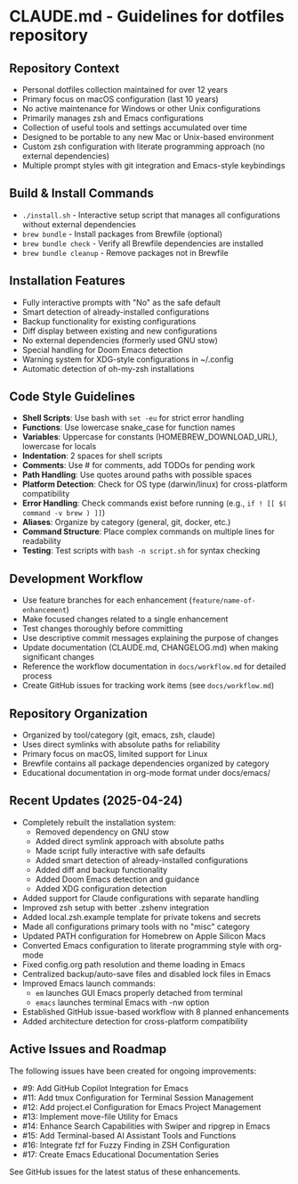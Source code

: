 # CLAUDE.md - Guidelines for dotfiles repository

## Repository Context
- Personal dotfiles collection maintained for over 12 years
- Primary focus on macOS configuration (last 10 years)
- No active maintenance for Windows or other Unix configurations
- Primarily manages zsh and Emacs configurations
- Collection of useful tools and settings accumulated over time
- Designed to be portable to any new Mac or Unix-based environment
- Custom zsh configuration with literate programming approach (no external dependencies)
- Multiple prompt styles with git integration and Emacs-style keybindings

## Build & Install Commands
- `./install.sh` - Interactive setup script that manages all configurations without external dependencies
- `brew bundle` - Install packages from Brewfile (optional)
- `brew bundle check` - Verify all Brewfile dependencies are installed
- `brew bundle cleanup` - Remove packages not in Brewfile

## Installation Features
- Fully interactive prompts with "No" as the safe default
- Smart detection of already-installed configurations
- Backup functionality for existing configurations
- Diff display between existing and new configurations
- No external dependencies (formerly used GNU stow)
- Special handling for Doom Emacs detection
- Warning system for XDG-style configurations in ~/.config
- Automatic detection of oh-my-zsh installations

## Code Style Guidelines
- **Shell Scripts**: Use bash with `set -eu` for strict error handling
- **Functions**: Use lowercase snake_case for function names
- **Variables**: Uppercase for constants (HOMEBREW_DOWNLOAD_URL), lowercase for locals
- **Indentation**: 2 spaces for shell scripts
- **Comments**: Use # for comments, add TODOs for pending work
- **Path Handling**: Use quotes around paths with possible spaces
- **Platform Detection**: Check for OS type (darwin/linux) for cross-platform compatibility
- **Error Handling**: Check commands exist before running (e.g., `if ! [[ $( command -v brew ) ]]`)
- **Aliases**: Organize by category (general, git, docker, etc.)
- **Command Structure**: Place complex commands on multiple lines for readability
- **Testing**: Test scripts with `bash -n script.sh` for syntax checking

## Development Workflow
- Use feature branches for each enhancement (`feature/name-of-enhancement`)
- Make focused changes related to a single enhancement
- Test changes thoroughly before committing
- Use descriptive commit messages explaining the purpose of changes
- Update documentation (CLAUDE.md, CHANGELOG.md) when making significant changes
- Reference the workflow documentation in `docs/workflow.md` for detailed process
- Create GitHub issues for tracking work items (see `docs/workflow.md`)

## Repository Organization
- Organized by tool/category (git, emacs, zsh, claude)
- Uses direct symlinks with absolute paths for reliability
- Primary focus on macOS, limited support for Linux
- Brewfile contains all package dependencies organized by category
- Educational documentation in org-mode format under docs/emacs/

## Recent Updates (2025-04-24)
- Completely rebuilt the installation system:
  - Removed dependency on GNU stow
  - Added direct symlink approach with absolute paths
  - Made script fully interactive with safe defaults
  - Added smart detection of already-installed configurations
  - Added diff and backup functionality
  - Added Doom Emacs detection and guidance
  - Added XDG configuration detection
- Added support for Claude configurations with separate handling
- Improved zsh setup with better .zshenv integration
- Added local.zsh.example template for private tokens and secrets 
- Made all configurations primary tools with no "misc" category
- Updated PATH configuration for Homebrew on Apple Silicon Macs
- Converted Emacs configuration to literate programming style with org-mode
- Fixed config.org path resolution and theme loading in Emacs
- Centralized backup/auto-save files and disabled lock files in Emacs
- Improved Emacs launch commands:
  - `em` launches GUI Emacs properly detached from terminal
  - `emacs` launches terminal Emacs with -nw option
- Established GitHub issue-based workflow with 8 planned enhancements
- Added architecture detection for cross-platform compatibility

## Active Issues and Roadmap
The following issues have been created for ongoing improvements:
- #9: Add GitHub Copilot Integration for Emacs
- #11: Add tmux Configuration for Terminal Session Management
- #12: Add project.el Configuration for Emacs Project Management
- #13: Implement move-file Utility for Emacs
- #14: Enhance Search Capabilities with Swiper and ripgrep in Emacs
- #15: Add Terminal-based AI Assistant Tools and Functions
- #16: Integrate fzf for Fuzzy Finding in ZSH Configuration
- #17: Create Emacs Educational Documentation Series

See GitHub issues for the latest status of these enhancements.